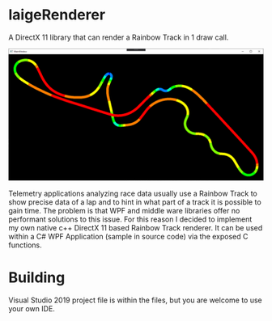 # laigeRenderer
A DirectX 11 library that can render a Rainbow Track in 1 draw call.

<img src="https://raw.githubusercontent.com/bbb0x/laigeRenderer/master/assets/laigerenderer.png"/>


Telemetry applications analyzing race data usually use a Rainbow Track to show precise data of a lap and to hint in what part of a track it is possible to gain time.
The problem is that WPF and middle ware libraries offer no performant solutions to this issue. 
For this reason I decided to implement my own native c++ DirectX 11 based Rainbow Track renderer. It can be used within a C# WPF Application (sample in source code) via the exposed C functions.

# Building
Visual Studio 2019 project file is within the files, but you are welcome to use your own IDE.